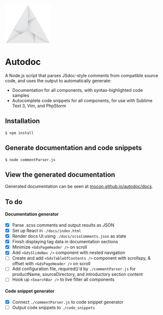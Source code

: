[![Autodoc by @mocon](https://github.com/mocon/autodoc/blob/master/docs/logo.png)](https://dribbble.com/shots/2377274-Origami-Logo)
# Autodoc

A Node.js script that parses JSdoc-style comments from compatible source code, and uses the output to automatically generate:

* Documentation for all components, with syntax-highlighted code samples
* Autocomplete code snippets for all components, for use with Sublime Text 3, Vim, and PhpStorm

## Installation

```
$ npm install
```

## Generate documentation and code snippets

```
$ node commentParser.js
```

## View the generated documentation

Generated documentation can be seen at <a href="https://mocon.github.io/autodoc/docs/" target="_blank">mocon.github.io/autodoc/docs</a>.

## To do

#### Documentation generator

- [x] Parse .scss comments and output results as JSON
- [x] Set up React in `./docs/index.html`
- [x] Render docs UI using `./docs/scssComments.json` as state
- [x] Finish displaying tag data in documentation sections
- [x] Minimize `<GdsPageHeader />` on scroll
- [x] Add `<GdsSlideNav />` component with nested navigation
- [ ] Create and add `<GdsTableOfContents />` component with scrollspy, & offset with `<GdsPageHeader />` on scroll
- [ ] Add configuration file, required()'d by `./commentParser.js` for productName, sourceDirectory, and introductory section content
- [ ] Hook up `<SearchBar />` to live filter all components

#### Code snippet generator

- [x] Connect `./commentParser.js` to code snippet generator
- [ ] Output code snippets to `./code_snippets`
